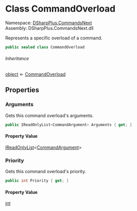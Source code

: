# Class CommandOverload

Namespace: [DSharpPlus.CommandsNext](DSharpPlus.CommandsNext.md)  
Assembly: DSharpPlus.CommandsNext.dll

Represents a specific overload of a command.

```csharp
public sealed class CommandOverload
```

###### Inheritance

[object](https://learn.microsoft.com/dotnet/api/system.object) ← 
[CommandOverload](DSharpPlus.CommandsNext.CommandOverload.md)

## Properties

### <a id="DSharpPlus_CommandsNext_CommandOverload_Arguments"></a>Arguments

Gets this command overload's arguments.

```csharp
public IReadOnlyList<CommandArgument> Arguments { get; }
```

#### Property Value

[IReadOnlyList](https://learn.microsoft.com/dotnet/api/system.collections.generic.ireadonlylist\-1)<[CommandArgument](DSharpPlus.CommandsNext.CommandArgument.md)\>

### <a id="DSharpPlus_CommandsNext_CommandOverload_Priority"></a>Priority

Gets this command overload's priority.

```csharp
public int Priority { get; }
```

#### Property Value

[int](https://learn.microsoft.com/dotnet/api/system.int32)

